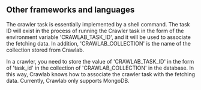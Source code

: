 ## Other frameworks and languages

The crawler task is essentially implemented by a shell command. The task ID will exist in the process of running the Crawler task in the form of the environment variable 'CRAWLAB_TASK_ID', and it will be used to associate the fetching data. In addition, 'CRAWLAB_COLLECTION' is the name of the collection stored from Crawlab.

In a crawler, you need to store the value of 'CRAWLAB_TASK_ID' in the form of 'task_id' in the collection of 'CRAWLAB_COLLECTION' in the database. In this way, Crawlab knows how to associate the crawler task with the fetching data. Currently, Crawlab only supports MongoDB.